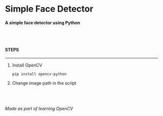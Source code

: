 # Simple Face Detector
#### A simple face detector using Python
<br/>


<br/>

#### STEPS   
------------------------------------------------------------------------------------
1. Install OpenCV  

   ```
   pip install opencv-python
   ```
    
2. Change image path in the script  
  
  <br/>





<br/>


###### Made as part of learning OpenCV
